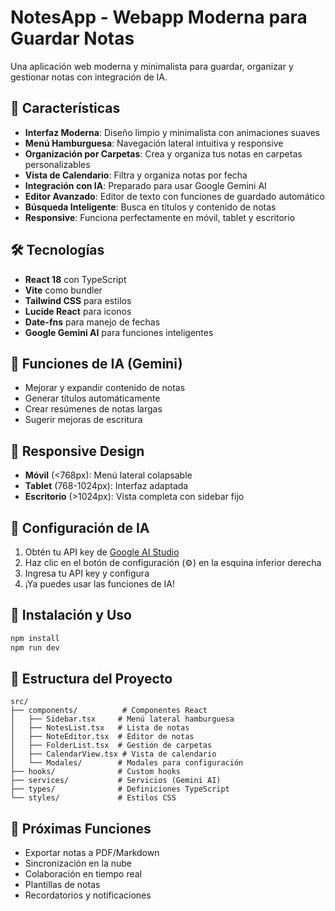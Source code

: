 # NotesApp - Webapp Moderna para Guardar Notas

Una aplicación web moderna y minimalista para guardar, organizar y gestionar notas con integración de IA.

## 🚀 Características

- **Interfaz Moderna**: Diseño limpio y minimalista con animaciones suaves
- **Menú Hamburguesa**: Navegación lateral intuitiva y responsive
- **Organización por Carpetas**: Crea y organiza tus notas en carpetas personalizables
- **Vista de Calendario**: Filtra y organiza notas por fecha
- **Integración con IA**: Preparado para usar Google Gemini AI
- **Editor Avanzado**: Editor de texto con funciones de guardado automático
- **Búsqueda Inteligente**: Busca en títulos y contenido de notas
- **Responsive**: Funciona perfectamente en móvil, tablet y escritorio

## 🛠️ Tecnologías

- **React 18** con TypeScript
- **Vite** como bundler
- **Tailwind CSS** para estilos
- **Lucide React** para iconos
- **Date-fns** para manejo de fechas
- **Google Gemini AI** para funciones inteligentes

## 🎨 Funciones de IA (Gemini)

- Mejorar y expandir contenido de notas
- Generar títulos automáticamente
- Crear resúmenes de notas largas
- Sugerir mejoras de escritura

## 📱 Responsive Design

- **Móvil** (<768px): Menú lateral colapsable
- **Tablet** (768-1024px): Interfaz adaptada
- **Escritorio** (>1024px): Vista completa con sidebar fijo

## 🔧 Configuración de IA

1. Obtén tu API key de [Google AI Studio](https://makersuite.google.com/app/apikey)
2. Haz clic en el botón de configuración (⚙️) en la esquina inferior derecha
3. Ingresa tu API key y configura
4. ¡Ya puedes usar las funciones de IA!

## 🚀 Instalación y Uso

```bash
npm install
npm run dev
```

## 📂 Estructura del Proyecto

```
src/
├── components/          # Componentes React
│   ├── Sidebar.tsx     # Menú lateral hamburguesa
│   ├── NotesList.tsx   # Lista de notas
│   ├── NoteEditor.tsx  # Editor de notas
│   ├── FolderList.tsx  # Gestión de carpetas
│   ├── CalendarView.tsx # Vista de calendario
│   └── Modales/        # Modales para configuración
├── hooks/              # Custom hooks
├── services/           # Servicios (Gemini AI)
├── types/              # Definiciones TypeScript
└── styles/             # Estilos CSS
```

## 🎯 Próximas Funciones

- Exportar notas a PDF/Markdown
- Sincronización en la nube
- Colaboración en tiempo real
- Plantillas de notas
- Recordatorios y notificaciones